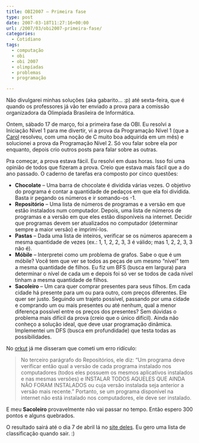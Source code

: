```yaml
---
title: OBI2007 – Primeira fase
type: post
date: 2007-03-18T11:27:16+00:00
url: /2007/03/obi2007-primeira-fase/
categories:
  - Cotidiano
tags:
  - computação
  - obi
  - obi 2007
  - olimpíadas
  - problemas
  - programação

---
```

Não divulgarei minhas soluções (aka gabarito… :p) até sexta-feira, que é quando os professores já vão ter enviado a prova para a comissão organizadora da Olimpíada Brasileira de Informática.

Ontem, sábado 17 de março, foi a primeira fase da OBI. Eu resolvi a Iniciação Nível 1 para me divertir, vi a prova da Programação Nível 1 (que a [Carol][1] resolveu, com uma noção de C muito boa adquirida em um mês) e solucionei a prova da Programação Nível 2. Só vou falar sobre ela por enquanto, depois crio outros posts para falar sobre as outras.

Pra começar, a prova estava fácil. Eu resolvi em duas horas. Isso foi uma opinião de todos que fizeram a prova. Creio que estava mais fácil que a do ano passado. O caderno de tarefas era composto por cinco questões:

  * **Chocolate** – Uma barra de chocolate é dividida várias vezes. O objetivo do programa é contar a quantidade de pedaços em que ela foi dividida. Basta ir pegando os números e ir somando-os -1.
  * **Repositório** – Uma lista de números de programas e a versão em que estão instalados num computador. Depois, uma lista de números de programas e a versão em que eles estão disponíveis na internet. Decidir que programas devem ser atualizados no computador (determinar sempre a maior versão) e imprimí-los.
  * **Pastas** – Dada uma lista de inteiros, verificar se os números aparecem a mesma quantidade de vezes (ex.: 1, 1, 2, 2, 3, 3 é válido; mas 1, 2, 2, 3, 3 não é).
  * **Móbile** – Interpretei como um problema de grafos. Sabe o que é um móbile? Você tem que ver se todos as peças de um mesmo “nível” tem a mesma quantidade de filhos. Eu fiz um BFS (busca em largura) para determinar o nível de cada um e depois foi só ver se todos de cada nível tinham a mesma quantidade de filhos.
  * **Sacoleiro** – Um cara quer comprar presentes para seus filhos. Em cada cidade há presente para um ou para outro, com preços diferentes. Ele quer ser justo. Seguindo um trajeto possível, passando por uma cidade e comprando um ou mais presentes ou até nenhum, qual a menor diferença possível entre os preços dos presentes? Sem dúvidas o problema mais difícil da prova (creio que o único difícil). Ainda não conheço a solução ideal, que deve usar programação dinâmica. Implementei um DFS (busca em profundidade) que testa todas as possibilidades.

No [orkut][2] já me disseram que cometi um erro ridículo:

> No terceiro parágrafo do Repositórios, ele diz: “Um programa deve verificar então qual a versão de cada programa instalado nos computadores (todos eles possuem os mesmos aplicativos instalados e nas mesmas versões) e INSTALAR TODOS AQUELES QUE AINDA NÃO FORAM INSTALADOS ou cuja versão instalada seja anterior a versão mais recente.” Portanto, se um programa disponível na internet não está instalado nos computadores, ele deve ser instalado.

E meu **Sacoleiro** provavelmente não vai passar no tempo. Então espero 300 pontos e alguns quebrados.

O resultado sairá até o dia 7 de abril lá no [site deles][3]. Eu gero uma lista de classificação quando sair. :)

 [1]: http://malvicioso.com/
 [2]: http://www.orkut.com/CommMsgs.aspx?cmm=17760&tid=2521449173521240978&start=1
 [3]: http://olimpiada.ic.unicamp.br

